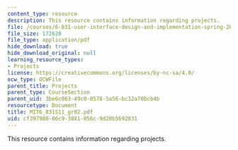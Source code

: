 ```yaml
---
content_type: resource
description: This resource contains information regarding projects.
file: /courses/6-831-user-interface-design-and-implementation-spring-2011/cf39798006c93881056c9d20b5692831_MIT6_831S11_gr02.pdf
file_size: 172620
file_type: application/pdf
hide_download: true
hide_download_original: null
learning_resource_types:
- Projects
license: https://creativecommons.org/licenses/by-nc-sa/4.0/
ocw_type: OCWFile
parent_title: Projects
parent_type: CourseSection
parent_uid: 3be6c063-49c0-0578-5a56-bc32a70bcb4b
resourcetype: Document
title: MIT6_831S11_gr02.pdf
uid: cf397980-06c9-3881-056c-9d20b5692831
---
```

This resource contains information regarding projects.